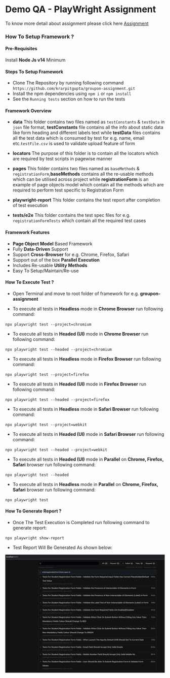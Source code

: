 # Demo QA - PlayWright Assignment

To know more detail about assignment please click here [Assignment](https://docs.google.com/document/d/1S_iUGTW5nvb0g-JU7ESxqDDOl2ePZmNTJ4dhRMVeMc8/edit)

### How To Setup Framework ?

#### Pre-Requisites
Install **Node Js v14** Minimum

#### Steps To Setup Framework

* Clone The Repository by running following command `https://github.com/krarpitgupta/groupon-assignment.git`
* Install the npm dependencies using `npm i` or `npm install`
* See the `Running tests` section on how to run the tests

#### Framework Overview

* **data** This folder contains two files named as `testConstants` & `testData` in `json` file format, **testConstants** file contains all the info about static data like form heading and different labels text while **testData** files contains all the test data which is consumed by test for e.g. name, email etc.`testFile.csv` is used to validate upload feature of form

* **locators** The purpose of this folder is to contain all the locators which are required by test scripts in pagewise manner

* **pages** This folder contains two files named as `baseMethods` & `registrationForm`,**baseMethods** contains all the re-usable methods which can be utilised across project while **registrationForm** is an example of page objects model which contain all the methods which are required to perform test specific to Registration Form

* **playwright-report** This folder contains the test report after completion of test execution

* **tests/e2e** This folder contains the test spec files for e.g. `registrationFormTests` which contain all the required test cases

#### Framework Features

* **Page Object Model** Based Framework
* Fully **Data-Driven** Support
* Support **Cross-Browser** for e.g. Chrome, Firefox, Safari
* Support out of the box **Parallel Execution**
* Includes Re-usable **Utility Methods** 
* Easy To Setup/Maintain/Re-use

#### How To Execute Test ?

* Open Terminal and move to root folder of framework for e.g. **groupon-assignment**

* To execute all tests in **Headless** mode in **Chrome Browser** run following command:

`npx playwright test --project=chromium`

* To execute all tests in **Headed (UI)** mode in **Chrome Browser** run following command:

`npx playwright test --headed --project=chromium` 

* To execute all tests in **Headless** mode in **Firefox Browser** run following command:

`npx playwright test --project=firefox`

* To execute all tests in **Headed (UI)** mode in **Firefox Browser** run following command:

`npx playwright test --headed --project=firefox`

* To execute all tests in **Headless** mode in **Safari Browser** run following command:

`npx playwright test --project=webkit`

* To execute all tests in **Headed (UI)** mode in **Safari Browser** run following command:

`npx playwright test --headed --project=webkit`

* To execute all tests in **Headed (UI)** mode in **Parallel** on **Chrome, Firefox, Safari** browser run following command:

`npx playwright test --headed`

* To execute all tests in **Headless** mode in **Parallel** on **Chrome, Firefox, Safari**  browser run following command:

`npx playwright test`

#### How To Generate Report ?

* Once The Test Execution is Completed run following command to generate report:

`npx playwright show-report`

* Test Report Will Be Generated As shown below:

![Execution Report](./sampleReport.png)
